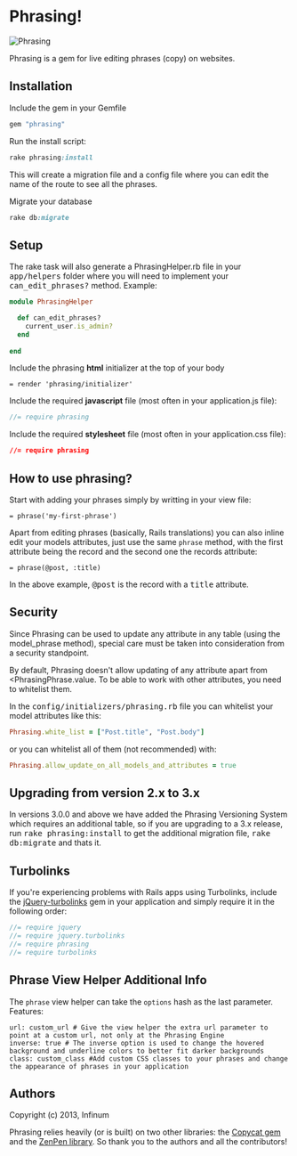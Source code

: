 # Phrasing!

![Phrasing](http://www.miataturbo.net/attachments/miata-parts-sale-trade-5/74257-lots-leftovers-near-boston-archer-phrasing2-300x225-jpg?dateline=1366600534)

Phrasing is a gem for live editing phrases (copy) on websites.

## Installation

Include the gem in your Gemfile

```ruby
gem "phrasing"
```

Run the install script:

```ruby
rake phrasing:install
```

This will create a migration file and a config file where you can edit the name of the route to see all the phrases.

Migrate your database
```ruby
rake db:migrate
```

## Setup

The rake task will also generate a PhrasingHelper.rb file in your <tt>app/helpers</tt> folder where you will need to implement your <tt>can_edit_phrases?</tt> method. Example:

```ruby
module PhrasingHelper

  def can_edit_phrases?
    current_user.is_admin?
  end
  
end
```
Include the phrasing **html** initializer at the top of your body

```haml
= render 'phrasing/initializer'
```

Include the required **javascript** file (most often in your application.js file):

```javascript
//= require phrasing
```

Include the required **stylesheet** file (most often in your application.css file):

```css
//= require phrasing
```

## How to use phrasing?

Start with adding your phrases simply by writting in your view file:

	= phrase('my-first-phrase')

Apart from editing phrases (basically, Rails translations) you can also inline edit your models attributes, just use the same `phrase` method, with the first attribute being the record and the second one the records attribute:

  	= phrase(@post, :title)

In the above example, <tt>@post</tt> is the record with a <tt>title</tt> attribute.

## Security

Since Phrasing can be used to update any attribute in any table (using the model_phrase method), special care must be taken into consideration from a security standpoint.

By default, Phrasing doesn't allow updating of any attribute apart from <<t>PhrasingPhrase.value</tt>. To be able to work with other attributes, you need to whitelist them.

In the <tt>config/initializers/phrasing.rb</tt> file you can whitelist your model attributes like this:

```ruby
Phrasing.white_list = ["Post.title", "Post.body"]
```

or you can whitelist all of them (not recommended) with:

```ruby
Phrasing.allow_update_on_all_models_and_attributes = true
```

## Upgrading from version 2.x to 3.x

In versions 3.0.0 and above we have added the Phrasing Versioning System which requires an additional table, so if you are upgrading to a 3.x release, run <tt>rake phrasing:install</tt> to get the additional migration file, <tt>rake db:migrate</tt> and thats it.

## Turbolinks

If you're experiencing problems with Rails apps using Turbolinks, include the [jQuery-turbolinks](https://github.com/kossnocorp/jquery.turbolinks) gem in your application and simply require it in the following order:

```javascript
//= require jquery
//= require jquery.turbolinks
//= require phrasing
//= require turbolinks
```

## Phrase View Helper Additional Info

The `phrase` view helper can take the `options` hash as the last parameter. Features:

	url: custom_url # Give the view helper the extra url parameter to point at a custom url, not only at the Phrasing Engine
	inverse: true # The inverse option is used to change the hovered background and underline colors to better fit darker backgrounds
	class: custom_class #Add custom CSS classes to your phrases and change the appearance of phrases in your application 
## Authors

Copyright (c) 2013, Infinum

Phrasing relies heavily (or is built) on two other libraries: the [Copycat gem](https://github.com/Zorros/copycat) and the [ZenPen library](https://github.com/tholman/zenpen/tree/master/). So thank you to the authors and all the contributors! 
